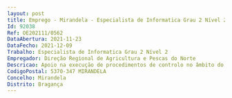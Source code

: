 ```yaml
--- 
layout: post
title: Emprego - Mirandela - Especialista de Informatica Grau 2 Nível 2
Id: 92038
Ref: OE202111/0562
DataAbertura: 2021-11-23
DataFecho: 2021-12-09
Trabalho: Especialista de Informatica Grau 2 Nível 2
Empregador: Direção Regional de Agricultura e Pescas do Norte
Descricao: Apoio na execução de procedimentos de controlo no âmbito do Fundo Europeu Agrícola de Garantia e Fundo Europeu Agrícola de Desenvolvimento Rural, de acordo com as regras do sistema integrado de gestão e controlo, designadamente ajudas aos sectores das Superfícies, regime de pagamento único (RPU), condicionalidade e medidas florestais, com levantamento de informação parcelar e posterior recolha informática.Gestão e manutenção das plataformas informáticas associadas às bases de dados de informação de controlo.Desenvolvimento de metodologias e estratégias de trabalho com recurso à tecnologia de sistemas de informação geográfica, com objetivos de implementação de eficiência na recolha de dados no serviço de controlo.
CodigoPostal: 5370-347 MIRANDELA
Concelho: Mirandela
Distrito: Bragança
--- 
```

